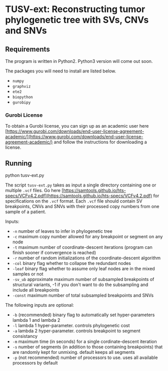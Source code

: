 # TUSV-ext: Reconstructing tumor phylogenetic tree with SVs, CNVs and SNVs

## Requirements

The program is written in Python2. Python3 version will come out soon.

The packages you will need to install are listed below.

* `numpy`
* `graphviz`
* `ete2`
* `biopython`
* `gurobipy`

### Gurobi License

To obtain a Gurobi license, you can sign up as an academic user here [https://www.gurobi.com/downloads/end-user-license-agreement-academic/](https://www.gurobi.com/downloads/end-user-license-agreement-academic/) and follow the instructions for downloading a license. 

## Running

python tusv-ext.py

The script `tusv-ext.py` takes as input a single directory containing one or multiple `.vcf` files. Go here [https://samtools.github.io/hts-specs/VCFv4.2.pdf](https://samtools.github.io/hts-specs/VCFv4.2.pdf) for specifications on the `.vcf` format. Each `.vcf` file should contain SV breakpoints, CNVs and SNVs with their processed copy numbers from one sample of a patient. 

Inputs:

* `-n` number of leaves to infer in phylogenetic tree
* `-c` maximum copy number allowed for any breakpoint or segment on any node
* `-t` maximum number of coordinate-descent iterations (program can finish sooner if convergence is reached)
* `-r` number of random initializations of the coordinate-descent algorithm
* `-col` binary flag whether to collapse the redundant nodes
* `-leaf` binary flag whether to assume only leaf nodes are in the mixed samples or not
* `-sv_ub` approximate maximum number of subsampled breakpoints of structural variants, -1 if you don't want to do the subsampling and include all breakpoints
* `-const` maximum number of total subsampled breakpoints and SNVs

The following inputs are optional:

* `-b` (recommended) binary flag to automatically set hyper-parameters lambda 1 and lambda 2
* `-l` lambda 1 hyper-parameter. controls phylogenetic cost
* `-a` lambda 2 hyper-parameter. controls breakpoint to segment consistancy
* `-m` maximum time (in seconds) for a single cordinate-descent iteration
* `-s` number of segments (in addition to those containing breakpoints) that are randomly kept for unmixing. default keeps all segments
* `-p` (not recommended) number of processors to use. uses all available processors by default
